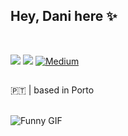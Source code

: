 ## Hey, Dani here ✨
<br>
<div "display: inline_block"> 

<a href = "mailto:danielle.seragioli@gmail.com"><img src="https://img.shields.io/badge/-Gmail-%23333?style=for-the-badge&logo=gmail&logoColor=white" target="_blank"></a>
<a href="https://www.linkedin.com/in/danielle-seragioli-2101b0202/" target="_blank"><img src="https://img.shields.io/badge/-LinkedIn-%230077B5?style=for-the-badge&logo=linkedin&logoColor=white" target="_blank"></a> 
[![ Medium](https://img.shields.io/badge/Medium-12100E?style=for-the-badge&logo=medium&logoColor=white)](https://brasil.uxdesign.cc/calmamente-simplificando-o-acesso-ao-atendimento-psicol%C3%B3gico-remoto-no-pa%C3%ADs-98fa887765f5)
##
</div>
🇵🇹 | based in Porto
<div "display: inline_block"> 
</div>
 <br>
<div align="left">
 
 ![Funny GIF](https://media1.giphy.com/media/v1.Y2lkPTc5MGI3NjExaWNtajZ0dThyNnNyd3czaTZkZDYxcHJqNGpkeXBlMGhzbTBhcHl2ayZlcD12MV9pbnRlcm5hbF9naWZfYnlfaWQmY3Q9Zw/bZQvimlS7kuGc/giphy.gif
)
</div>

<!--
<div style="display: inline_block" align="center">
  <img align="center" alt="Swift" height="30" width="30" src="https://miro.medium.com/max/800/1*KLrw9Oy3qxuBGqrVKXGL_A.png">
  <img align="center" alt="Python" height="30" width="40" src="https://raw.githubusercontent.com/devicons/devicon/master/icons/python/python-original.svg">
  <img align="center" alt="HTML" height="30" width="40" src="https://raw.githubusercontent.com/devicons/devicon/master/icons/html5/html5-original.svg">
  <img align="center" alt="CSS" height="30" width="40" src="https://raw.githubusercontent.com/devicons/devicon/master/icons/css3/css3-original.svg">
  <img align="center" alt="Js" height="30" width="40" src="https://raw.githubusercontent.com/devicons/devicon/master/icons/javascript/javascript-plain.svg">

  
  
</div>

VOMPUTADOR COLORIDO:


 ![Funny GIF](https://media2.giphy.com/media/v1.Y2lkPTc5MGI3NjExcWI5dDB3dGZ2c2JnOWZucmF6dXpza3dkOHVmZWZldDF1N3J0aWEyaSZlcD12MV9pbnRlcm5hbF9naWZfYnlfaWQmY3Q9Zw/fRgwpuil2wHww7OXjT/giphy.gif)
 
TECLADO DIGITANDO:
 ![Funny GIF](https://media3.giphy.com/media/v1.Y2lkPTc5MGI3NjExaWhtYjI2N3BsNWx5czZzM2M5b3c3cGQ0NG96ZW1zMjY2ZGE5ODM3biZlcD12MV9pbnRlcm5hbF9naWZfYnlfaWQmY3Q9Zw/ForxtLiaT9Oe0JhFKN/giphy.gif)
ou esse
https://media3.giphy.com/media/v1.Y2lkPTc5MGI3NjExcGYyOG1vYm1rdHB6c3hldnNxMjdkamh0a2l6YmR5c29tbXVsYTZmNyZlcD12MV9pbnRlcm5hbF9naWZfYnlfaWQmY3Q9Zw/26u3Z5ChEO3lFSb3q/giphy.gif
ou esse
https://media1.giphy.com/media/v1.Y2lkPTc5MGI3NjExaWNtajZ0dThyNnNyd3czaTZkZDYxcHJqNGpkeXBlMGhzbTBhcHl2ayZlcD12MV9pbnRlcm5hbF9naWZfYnlfaWQmY3Q9Zw/bZQvimlS7kuGc/giphy.gif


TERMINAL:
 ![Funny GIF](https://media0.giphy.com/media/v1.Y2lkPTc5MGI3NjExdzk3c3ltdjQ5MGlqbjdqa3BvZTBsZHRrMXd2dGppNWU0cDR3amhtOSZlcD12MV9pbnRlcm5hbF9naWZfYnlfaWQmY3Q9Zw/VF0WIRjfwvFERopBFY/giphy.gif)

 https://media1.giphy.com/media/v1.Y2lkPTc5MGI3NjExaTZ2dGEybGQzZHRuNjN4NmxyNzRzaTdndjR6M3N1dXJscmptc2hteiZlcD12MV9pbnRlcm5hbF9naWZfYnlfaWQmY3Q9Zw/l1Ku1jY6PLIiWi0rC/giphy.gif

GATINHO:
 ![Funny GIF](https://media3.giphy.com/media/v1.Y2lkPTc5MGI3NjExMnVybms2NDFqdndyaXdiMXpudmpmOHh2dGozbWZrbDF0enAyM3JuaiZlcD12MV9pbnRlcm5hbF9naWZfYnlfaWQmY3Q9Zw/3oKIPnAiaMCws8nOsE/giphy.gif)

 bob esponja:
https://media1.giphy.com/media/v1.Y2lkPTc5MGI3NjExYzlzMjEyaXB0Nzk3cHRjaHBwN2QzMWl5dTRzajEzN2pkZm10cWZ1bSZlcD12MV9pbnRlcm5hbF9naWZfYnlfaWQmY3Q9Zw/CTX0ivSQbI78A/giphy.gif
 menina ligando :
https://media3.giphy.com/media/v1.Y2lkPTc5MGI3NjExbmdmeHYyM25qcG4zdTVtaG5zeGRpMHg5ZGEyc2xxZjdwcmxveDczZSZlcD12MV9pbnRlcm5hbF9naWZfYnlfaWQmY3Q9Zw/RLhSYE7l8g3oDZXXfv/giphy.gif

**danielleseragioli/danielleseragioli** is a ✨ _special_ ✨ repository because its `README.md` (this file) appears on your GitHub profile.


